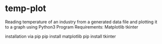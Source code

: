 # temp-plot
Reading temperature of an industry from a generated data file and plotting it to a graph using Python3
Program Requirements:
Matplotlib
tkinter

installation via pip
pip install matplotlib
pip install tkinter
